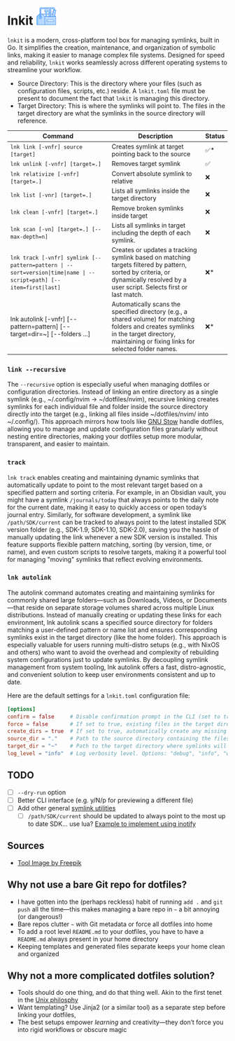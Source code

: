 <h1>
  lnkit
  <img src="./media/toolbox.png" alt="Description" height="40" style="vertical-center: bottom;" />
</h1>

`lnkit` is a modern, cross-platform tool box for managing symlinks, built in Go. It simplifies the creation, maintenance, and organization of symbolic links, making it easier to manage complex file systems. Designed for speed and reliability, `lnkit` works seamlessly across different operating systems to streamline your workflow.

- Source Directory: This is the directory where your files (such as configuration files, scripts, etc.) reside. A `lnkit.toml` file must be present to document the fact that `lnkit` is managing this directory.
- Target Directory: This is where the symlinks will point to. The files in the target directory are what the symlinks in the source directory will reference.

| **Command**                                                                                                         | **Description**                                                                                                                                                                               | **Status** |
| ------------------------------------------------------------------------------------------------------------------- | --------------------------------------------------------------------------------------------------------------------------------------------------------------------------------------------- | ---------- |
| `lnk link [-vnfr] source [target]`                                                                                  | Creates symlink at target pointing back to the source                                                                                                                                         | ✅*        |
| `lnk unlink [-vnfr] [target=.]`                                                                                     | Removes target symlink                                                                                                                                                                        | ✅         |
| `lnk relativize [-vnfr] [target=.]`                                                                                 | Convert absolute symlink to relative                                                                                                                                                          | ❌         |
| `lnk list [-vnr] [target=.]`                                                                                        | Lists all symlinks inside the target directory                                                                                                                                                | ❌         |
| `lnk clean [-vnfr] [target=.]`                                                                                      | Remove broken symlinks inside target                                                                                                                                                          | ❌         |
| `lnk scan [-vn] [target=.] [--max-depth=n]`                                                                         | Lists all symlinks in target including the depth of each symlink.                                                                                                                             | ❌         |
| `lnk track [-vnfr] symlink [--pattern=pattern \| --sort=version\|time\|name \| --script=path] [--item=first\|last]` | Creates or updates a tracking symlink based on matching targets filtered by pattern, sorted by criteria, or dynamically resolved by a user script. Selects first or last match.               | ❌*        |
| lnk autolink [-vnfr] [--pattern=pattern] [--target=dir=~] [--folders ...]                                           | Automatically scans the specified directory (e.g., a shared volume) for matching folders and creates symlinks in the target directory, maintaining or fixing links for selected folder names. | ❌*        |

### `link --recursive`

The `--recursive` option is especially useful when managing dotfiles or configuration directories. Instead of linking an entire directory as a single symlink (e.g., ~/.config/nvim → ~/dotfiles/nvim), recursive linking creates symlinks for each individual file and folder inside the source directory directly into the target (e.g., linking all files inside ~/dotfiles/nvim/ into ~/.config/). This approach mirrors how tools like [GNU Stow](https://www.gnu.org/software/stow/) handle dotfiles, allowing you to manage and update configuration files granularly without nesting entire directories, making your dotfiles setup more modular, transparent, and easier to maintain.

### `track`

`lnk track` enables creating and maintaining dynamic symlinks that automatically update to point to the most relevant target based on a specified pattern and sorting criteria. For example, in an Obsidian vault, you might have a symlink `/journals/today` that always points to the daily note for the current date, making it easy to quickly access or open today’s journal entry. Similarly, for software development, a symlink like `/path/SDK/current` can be tracked to always point to the latest installed SDK version folder (e.g., SDK-1.9, SDK-1.10, SDK-2.0), saving you the hassle of manually updating the link whenever a new SDK version is installed. This feature supports flexible pattern matching, sorting (by version, time, or name), and even custom scripts to resolve targets, making it a powerful tool for managing "moving" symlinks that reflect evolving environments.

### `lnk autolink`

The autolink command automates creating and maintaining symlinks for commonly shared large folders—such as Downloads, Videos, or Documents—that reside on separate storage volumes shared across multiple Linux distributions. Instead of manually creating or updating these links for each environment, lnk autolink scans a specified source directory for folders matching a user-defined pattern or name list and ensures corresponding symlinks exist in the target directory (like the home folder). This approach is especially valuable for users running multi-distro setups (e.g., with NixOS and others) who want to avoid the overhead and complexity of rebuilding system configurations just to update symlinks. By decoupling symlink management from system tooling, lnk autolink offers a fast, distro-agnostic, and convenient solution to keep user environments consistent and up to date.

Here are the default settings for a `lnkit.toml` configuration file:

```toml
[options]
confirm = false     # Disable confirmation prompt in the CLI (set to true for confirmation before actions).
force = false       # If set to true, existing files in the target directory will be overwritten without prompt.
create_dirs = true  # If set to true, automatically create any missing directories in the target path.
source_dir = "."    # Path to the source directory containing the files to be linked.
target_dir = "~"    # Path to the target directory where symlinks will be created.
log_level = "info"  # Log verbosity level. Options: "debug", "info", "warn", "error", "dpanic", "panic", "fatal"
```

## TODO

- [ ] `--dry-run` option
- [ ] Better CLI interface (e.g. y/N/p for previewing a different file)
- [ ] Add other general [symlink utilities](https://github.com/brandt/symlinks)
  - [ ] `/path/SDK/current` should be updated to always point to the most up to date SDK... use lua? [Example to implement using inotify](https://unix.stackexchange.com/questions/573949/can-i-setup-a-symlink-to-the-most-recent-folder)

## Sources

- [Tool Image by Freepik](https://www.freepik.com/icon/tool-box_15996443)

## Why not use a bare Git repo for dotfiles?

- I have gotten into the (perhaps reckless) habit of running `add .` and `git push` all the time—this makes managing a bare repo in `~` a bit annoying (or dangerous!)
- Bare repos clutter `~` with Git metadata or force all dotfiles into home
- To add a root level `README.md` to your dotfiles, you have to have a `README.md` always present in your home directory
- Keeping templates and generated files separate keeps your home clean and organized

## Why not a more complicated dotfiles solution?

- Tools should do one thing, and do that thing well. Akin to the first tenet in the [Unix philosphy](https://en.wikipedia.org/wiki/Unix_philosophy)
- Want templating? Use Jinja2 (or a similar tool) as a separate step before linking your dotfiles,
- The best setups empower _learning_ and creativity—they don’t force you into rigid workflows or obscure magic
